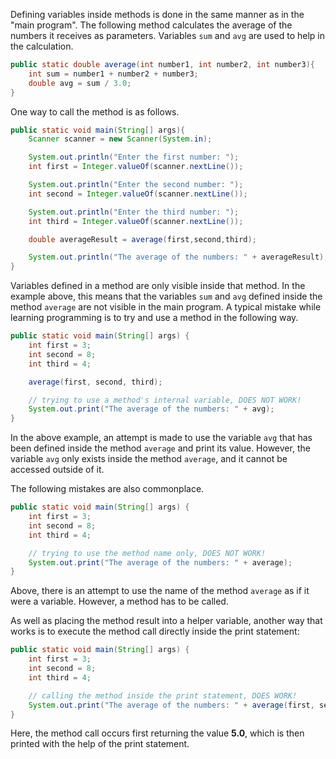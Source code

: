 Defining variables inside methods is done in the same manner as in the "main program". The following method calculates the average of the numbers it receives as parameters. Variables `sum` and `avg` are used to help in the calculation.

```Java
public static double average(int number1, int number2, int number3){
	int sum = number1 + number2 + number3;
	double avg = sum / 3.0;
}
```

One way to call the method is as follows.

```Java
public static void main(String[] args){
	Scanner scanner = new Scanner(System.in);

	System.out.println("Enter the first number: ");
	int first = Integer.valueOf(scanner.nextLine());

	System.out.println("Enter the second number: ");
	int second = Integer.valueOf(scanner.nextLine());

	System.out.println("Enter the third number: ");
	int third = Integer.valueOf(scanner.nextLine());

	double averageResult = average(first,second,third);

	System.out.println("The average of the numbers: " + averageResult);
}
```

Variables defined in a method are only visible inside that method. In the example above, this means that the variables `sum` and `avg` defined inside the method `average` are not visible in the main program. A typical mistake while learning programming is to try and use a method in the following way.

```java
public static void main(String[] args) {
    int first = 3;
    int second = 8;
    int third = 4;

    average(first, second, third);

    // trying to use a method's internal variable, DOES NOT WORK!
    System.out.print("The average of the numbers: " + avg);
}
```

In the above example, an attempt is made to use the variable `avg` that has been defined inside the method `average` and print its value. However, the variable `avg` only exists inside the method `average`, and it cannot be accessed outside of it.

The following mistakes are also commonplace.

```java
public static void main(String[] args) {
    int first = 3;
    int second = 8;
    int third = 4;

    // trying to use the method name only, DOES NOT WORK!
    System.out.print("The average of the numbers: " + average);
}
```

Above, there is an attempt to use the name of the method `average` as if it were a variable. However, a method has to be called.

As well as placing the method result into a helper variable, another way that works is to execute the method call directly inside the print statement:

```java
public static void main(String[] args) {
    int first = 3;
    int second = 8;
    int third = 4;

    // calling the method inside the print statement, DOES WORK!
    System.out.print("The average of the numbers: " + average(first, second, third));
}
```

Here, the method call occurs first returning the value **5.0**, which is then printed with the help of the print statement.